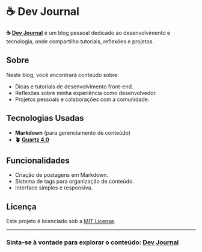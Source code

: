 # ☕ Dev Journal

**☕ [Dev Journal](https://blog.carlosdev.top/)** é um blog pessoal dedicado ao desenvolvimento e tecnologia, onde compartilho tutoriais, reflexões e projetos.

## Sobre

Neste blog, você encontrará conteúdo sobre:

- Dicas e tutoriais de desenvolvimento front-end.
- Reflexões sobre minha experiência como desenvolvedor.
- Projetos pessoais e colaborações com a comunidade.

## Tecnologias Usadas

- **Markdown** (para gerenciamento de conteúdo)
- **🪴 [Quartz 4.0](https://quartz.jzhao.xyz/)**

## Funcionalidades

- Criação de postagens em Markdown.
- Sistema de tags para organização de conteúdo.
- Interface simples e responsiva.

## Licença

Este projeto é licenciado sob a [MIT License](LICENSE).

---

### Sinta-se à vontade para explorar o conteúdo: [Dev Journal](https://blog.carlosdev.top/)
